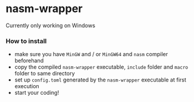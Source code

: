 nasm-wrapper
============
Currently only working on Windows

### How to install
- make sure you have `MinGW` and / or `MinGW64` and `nasm` compiler beforehand
- copy the compiled `nasm-wrapper` executable, `include` folder and `macro` folder to same directory
- set up `config.toml` generated by the `nasm-wrapper` executable at first execution
- start your coding!
